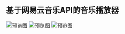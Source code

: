 ## 基于网易云音乐API的音乐播放器


![预览图](https://i0.hdslb.com/bfs/album/47be2717dbf78e9967795612acf83f2be9bdea43.jpg)
![预览图](https://ae01.alicdn.com/kf/Uaa2756d0d23a4dc1b3a7dd0e5bdd3e98k.jpg)
![预览图](https://ae01.alicdn.com/kf/U385112040be34870919a3a1ec4c9ce1bo.jpg)
